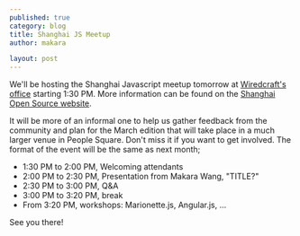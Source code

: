 ```yaml
---
published: true
category: blog
title: Shanghai JS Meetup
author: makara

layout: post
---
```


We'll be hosting the Shanghai Javascript meetup tomorrow at [Wiredcraft's office](http://goo.gl/maps/lNb1Q) starting 1:30 PM. More information can be found on the [Shanghai Open Source website](http://shanghaios.org).

It will be more of an informal one to help us gather feedback from the community and plan for the March edition that will take place in a much larger venue in People Square. Don't miss it if you want to get involved. The format of the event will be the same as next month;

* 1:30 PM to 2:00 PM, Welcoming attendants
* 2:00 PM to 2:30 PM, Presentation from Makara Wang, "TITLE?"
* 2:30 PM to 3:00 PM, Q&A
* 3:00 PM to 3:20 PM, break
* From 3:20 PM, workshops: Marionette.js, Angular.js, ...

See you there!